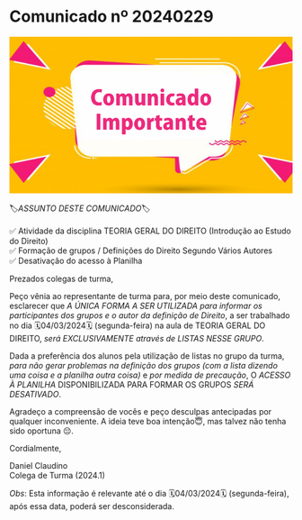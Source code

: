 # Comunicado nº 20240229

![](../../../figuras/comunicado/figura-comunicado1.png)

🏷*ASSUNTO DESTE COMUNICADO*🏷 <br>
<br>
✅ Atividade da disciplina TEORIA GERAL DO DIREITO (Introdução ao Estudo do Direito)<br>
✅ Formação de grupos / Definições do Direito Segundo Vários Autores<br>
✅ Desativação do acesso à Planilha

Prezados colegas de turma,<br>

Peço vênia ao representante de turma para, por meio deste comunicado, esclarecer que *A ÚNICA FORMA A SER UTILIZADA para informar os participantes dos grupos e o autor da definição de Direito*, a ser trabalhado no dia 🗓04/03/2024🗓 (segunda-feira) na aula de TEORIA GERAL DO DIREITO, *será EXCLUSIVAMENTE através de LISTAS NESSE GRUPO*.<br>

Dada a preferência dos alunos pela utilização de listas no grupo da turma, *para não gerar problemas na definição dos grupos (com a lista dizendo uma coisa e a planilha outra coisa)* e *por medida de precaução*, O *ACESSO À PLANILHA* DISPONIBILIZADA PARA FORMAR OS GRUPOS *SERÁ DESATIVADO*.<br>

Agradeço a compreensão de vocês e peço desculpas antecipadas por qualquer inconveniente. A ideia teve boa intenção😇, mas talvez não tenha sido oportuna 😔.<br>

Cordialmente,<br>

Daniel Claudino<br>
Colega de Turma (2024.1)<br>

*Obs*: Esta informação é relevante até o dia 🗓04/03/2024🗓 (segunda-feira), após essa data, poderá ser desconsiderada.<br>